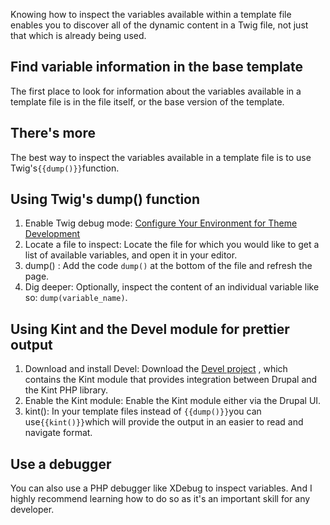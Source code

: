 Knowing how to inspect the variables available within a template file enables you to discover all of the dynamic content in a Twig file, not just that which is already being used.

## Find variable information in the base template

The first place to look for information about the variables available in a template file is in the file itself, or the base version of the template.

## There's more

The best way to inspect the variables available in a template file is to use Twig's`{{dump()}}`function.

## Using Twig's dump\(\) function

1. Enable Twig debug mode: [Configure Your Environment for Theme Development](/configure-your-environment-for-theme-development.md)
2. Locate a file to inspect: Locate the file for which you would like to get a list of available variables, and open it in your editor.
3. dump\(\) : Add the code `dump()` at the bottom of the file and refresh the page.
4. Dig deeper: Optionally, inspect the content of an individual variable like so: `dump(variable_name)`.

## Using Kint and the Devel module for prettier output

1. Download and install Devel: Download the [Devel project](https://www.drupal.org/project/devel) , which contains the Kint module that provides integration between Drupal and the Kint PHP library.
2. Enable the Kint module: Enable the Kint module either via the Drupal UI.
3. kint\(\): In your template files instead of `{{dump()}}`you can use`{{kint()}}`which will provide the output in an easier to read and navigate format.

## Use a debugger

You can also use a PHP debugger like XDebug to inspect variables. And I highly recommend learning how to do so as it's an important skill for any developer.

